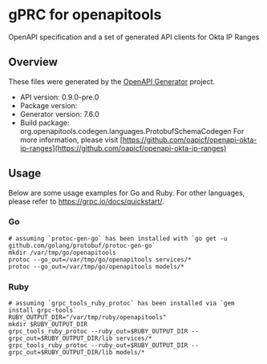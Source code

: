 # gPRC for openapitools

OpenAPI specification and a set of generated API clients for Okta IP Ranges

## Overview
These files were generated by the [OpenAPI Generator](https://openapi-generator.tech) project.

- API version: 0.9.0-pre.0
- Package version: 
- Generator version: 7.6.0
- Build package: org.openapitools.codegen.languages.ProtobufSchemaCodegen
For more information, please visit [https://github.com/oapicf/openapi-okta-ip-ranges](https://github.com/oapicf/openapi-okta-ip-ranges)

## Usage

Below are some usage examples for Go and Ruby. For other languages, please refer to https://grpc.io/docs/quickstart/.

### Go
```
# assuming `protoc-gen-go` has been installed with `go get -u github.com/golang/protobuf/protoc-gen-go`
mkdir /var/tmp/go/openapitools
protoc --go_out=/var/tmp/go/openapitools services/*
protoc --go_out=/var/tmp/go/openapitools models/*
```

### Ruby
```
# assuming `grpc_tools_ruby_protoc` has been installed via `gem install grpc-tools`
RUBY_OUTPUT_DIR="/var/tmp/ruby/openapitools"
mkdir $RUBY_OUTPUT_DIR
grpc_tools_ruby_protoc --ruby_out=$RUBY_OUTPUT_DIR --grpc_out=$RUBY_OUTPUT_DIR/lib services/*
grpc_tools_ruby_protoc --ruby_out=$RUBY_OUTPUT_DIR --grpc_out=$RUBY_OUTPUT_DIR/lib models/*
```
